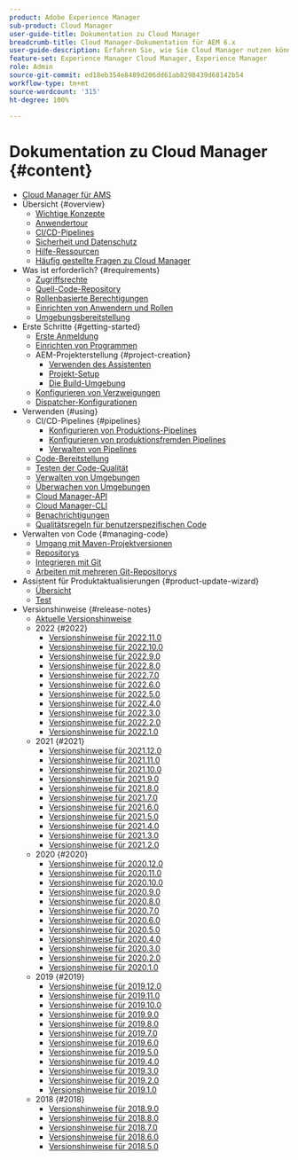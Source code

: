 ```yaml
---
product: Adobe Experience Manager
sub-product: Cloud Manager
user-guide-title: Dokumentation zu Cloud Manager
breadcrumb-title: Cloud Manager-Dokumentation für AEM 6.x
user-guide-description: Erfahren Sie, wie Sie Cloud Manager nutzen können, um Adobe Experience Manager für AMS in der Cloud selbst zu verwalten.
feature-set: Experience Manager Cloud Manager, Experience Manager
role: Admin
source-git-commit: ed18eb354e8489d206dd61ab8298439d68142b54
workflow-type: tm+mt
source-wordcount: '315'
ht-degree: 100%

---
```



# Dokumentation zu Cloud Manager {#content}

+ [Cloud Manager für AMS](introduction.md)
+ Übersicht {#overview}
   + [Wichtige Konzepte](overview/key-concepts.md)
   + [Anwendertour](overview/user-journey.md)
   + [CI/CD-Pipelines](overview/ci-cd-pipelines.md)
   + [Sicherheit und Datenschutz](overview/security-and-privacy.md)
   + [Hilfe-Ressourcen](overview/help-resources.md)
   + [Häufig gestellte Fragen zu Cloud Manager](overview/faqs.md)
+ Was ist erforderlich? {#requirements}
   + [Zugriffsrechte](requirements/access-rights.md)
   + [Quell-Code-Repository](requirements/source-code-repository.md)
   + [Rollenbasierte Berechtigungen](requirements/role-based-permissions.md)
   + [Einrichten von Anwendern und Rollen](requirements/users-and-roles.md)
   + [Umgebungsbereitstellung](requirements/environment-provisioning.md)
+ Erste Schritte {#getting-started}
   + [Erste Anmeldung](getting-started/first-time-login.md)
   + [Einrichten von Programmen](getting-started/program-setup.md)
   + AEM-Projekterstellung {#project-creation}
      + [Verwenden des Assistenten](getting-started/using-the-wizard.md)
      + [Projekt-Setup](getting-started/project-setup.md)
      + [Die Build-Umgebung](getting-started/build-environment.md)
   + [Konfigurieren von Verzweigungen](getting-started/configuring-branches.md)
   + [Dispatcher-Konfigurationen](getting-started/dispatcher-configurations.md)
+ Verwenden {#using}
   + CI/CD-Pipelines {#pipelines}
      + [Konfigurieren von Produktions-Pipelines](using/production-pipelines.md)
      + [Konfigurieren von produktionsfremden Pipelines](using/non-production-pipelines.md)
      + [Verwalten von Pipelines](using/managing-pipelines.md)
   + [Code-Bereitstellung](using/code-deployment.md)
   + [Testen der Code-Qualität](using/code-quality-testing.md)
   + [Verwalten von Umgebungen](using/managing-environments.md)
   + [Überwachen von Umgebungen](using/monitoring-environments.md)
   + [Cloud Manager-API](https://developer.adobe.com/experience-cloud/cloud-manager/reference/api/)
   + [Cloud Manager-CLI](https://github.com/adobe/aio-cli-plugin-cloudmanager/blob/main/README.md)
   + [Benachrichtigungen](using/notifications.md)
   + [Qualitätsregeln für benutzerspezifischen Code](using/custom-code-quality-rules.md)
+ Verwalten von Code {#managing-code}
   + [Umgang mit Maven-Projektversionen](managing-code/maven-project-version.md)
   + [Repositorys](managing-code/repositories.md)
   + [Integrieren mit Git](managing-code/git-integration.md)
   + [Arbeiten mit mehreren Git-Repositorys](managing-code/multiple-git-repos.md)
+ Assistent für Produktaktualisierungen {#product-update-wizard}
   + [Übersicht](product-update-wizard/overview.md)
   + [Test](product-update-wizard/evaluation.md)
+ Versionshinweise {#release-notes}
   + [Aktuelle Versionshinweise](release-notes/current.md)
   + 2022 {#2022}
      + [Versionshinweise für 2022.11.0](release-notes/2022/2022-11-0.md)
      + [Versionshinweise für 2022.10.0](release-notes/2022/2022-10-0.md)
      + [Versionshinweise für 2022.9.0](release-notes/2022/2022-9-0.md)
      + [Versionshinweise für 2022.8.0](release-notes/2022/2022-8-0.md)
      + [Versionshinweise für 2022.7.0](release-notes/2022/2022-7-0.md)
      + [Versionshinweise für 2022.6.0](release-notes/2022/2022-6-0.md)
      + [Versionshinweise für 2022.5.0](release-notes/2022/2022-5-0.md)
      + [Versionshinweise für 2022.4.0](release-notes/2022/2022-4-0.md)
      + [Versionshinweise für 2022.3.0](release-notes/2022/2022-3-0.md)
      + [Versionshinweise für 2022.2.0](release-notes/2022/2022-2-0.md)
      + [Versionshinweise für 2022.1.0](release-notes/2022/2022-1-0.md)
   + 2021 {#2021}
      + [Versionshinweise für 2021.12.0](release-notes/2021/2021-12-0.md)
      + [Versionshinweise für 2021.11.0](release-notes/2021/2021-11-0.md)
      + [Versionshinweise für 2021.10.0](release-notes/2021/2021-10-0.md)
      + [Versionshinweise für 2021.9.0](release-notes/2021/2021-9-0.md)
      + [Versionshinweise für 2021.8.0](release-notes/2021/2021-8-0.md)
      + [Versionshinweise für 2021.7.0](release-notes/2021/2021-7-0.md)
      + [Versionshinweise für 2021.6.0](release-notes/2021/2021-6-0.md)
      + [Versionshinweise für 2021.5.0](release-notes/2021/2021-5-0.md)
      + [Versionshinweise für 2021.4.0](release-notes/2021/2021-4-0.md)
      + [Versionshinweise für 2021.3.0](release-notes/2021/2021-3-0.md)
      + [Versionshinweise für 2021.2.0](release-notes/2021/2021-2-0.md)
   + 2020 {#2020}
      + [Versionshinweise für 2020.12.0](release-notes/2020/2020-12-0.md)
      + [Versionshinweise für 2020.11.0](release-notes/2020/2020-11-0.md)
      + [Versionshinweise für 2020.10.0](release-notes/2020/2020-10-0.md)
      + [Versionshinweise für 2020.9.0](release-notes/2020/2020-9-0.md)
      + [Versionshinweise für 2020.8.0](release-notes/2020/2020-8-0.md)
      + [Versionshinweise für 2020.7.0](release-notes/2020/2020-7-0.md)
      + [Versionshinweise für 2020.6.0](release-notes/2020/2020-6-0.md)
      + [Versionshinweise für 2020.5.0](release-notes/2020/2020-5-0.md)
      + [Versionshinweise für 2020.4.0](release-notes/2020/2020-4-0.md)
      + [Versionshinweise für 2020.3.0](release-notes/2020/2020-3-0.md)
      + [Versionshinweise für 2020.2.0](release-notes/2020/2020-2-0.md)
      + [Versionshinweise für 2020.1.0](release-notes/2020/2020-1-0.md)
   + 2019 {#2019}
      + [Versionshinweise für 2019.12.0](release-notes/2019/2019-12-0.md)
      + [Versionshinweise für 2019.11.0](release-notes/2019/2019-11-0.md)
      + [Versionshinweise für 2019.10.0](release-notes/2019/2019-10-0.md)
      + [Versionshinweise für 2019.9.0](release-notes/2019/2019-9-0.md)
      + [Versionshinweise für 2019.8.0](release-notes/2019/2019-8-0.md)
      + [Versionshinweise für 2019.7.0](release-notes/2019/2019-7-0.md)
      + [Versionshinweise für 2019.6.0](release-notes/2019/2019-6-0.md)
      + [Versionshinweise für 2019.5.0](release-notes/2019/2019-5-0.md)
      + [Versionshinweise für 2019.4.0](release-notes/2019/2019-4-0.md)
      + [Versionshinweise für 2019.3.0](release-notes/2019/2019-3-0.md)
      + [Versionshinweise für 2019.2.0](release-notes/2019/2019-2-0.md)
      + [Versionshinweise für 2019.1.0](release-notes/2019/2019-1-0.md)
   + 2018 {#2018}
      + [Versionshinweise für 2018.9.0](release-notes/2018/2018-9-0.md)
      + [Versionshinweise für 2018.8.0](release-notes/2018/2018-8-0.md)
      + [Versionshinweise für 2018.7.0](release-notes/2018/2018-7-0.md)
      + [Versionshinweise für 2018.6.0](release-notes/2018/2018-6-0.md)
      + [Versionshinweise für 2018.5.0](release-notes/2018/2018-5-0.md)
